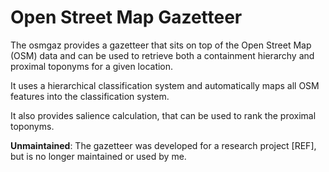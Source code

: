 # Open Street Map Gazetteer

The osmgaz provides a gazetteer that sits on top of the Open Street Map (OSM) data and can be used to retrieve both a containment hierarchy and proximal toponyms for a given location.

It uses a hierarchical classification system and automatically maps all OSM features into the classification system.

It also provides salience calculation, that can be used to rank the proximal toponyms.

**Unmaintained**: The gazetteer was developed for a research project [REF], but is no longer maintained or used by me.
